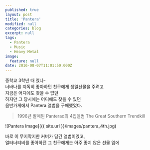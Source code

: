 ```yaml
---
published: true
layout: post
title: 'Pantera'
modified: null
categories: blog
excerpt: null
tags:
  - Pantera
  - Music
  - Heavy Metal
image:
  feature: null
date: 2016-08-07T11:01:50.000Z
---
```


중학교 3학년 때 였나-
<br>너바나를 지독히 좋아하던 친구에게 생일선물을 주려고
<br>지금은 어디에도 찾을 수 없던
<br>하지만 그 당시에는 어디에도 찾을 수 있던
<br>음반가게에서 Pantera 앨범을 구매했었다.

>1996년 발매된 Panterad의 4집앨범 The Great Southern Trendkill

![Pantera Image]({{ site.url }}/images/pantera_4th.jpg)

바로 이 무지막지한 커버가 담긴 앨범이였고, 
<br>얼터너티비를 좋아하던 그 친구에게는 아주 좋지 않은 선물 임에
<br>